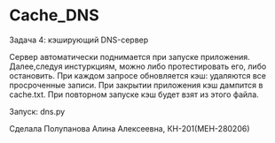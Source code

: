 # Cache_DNS

Задача 4: кэширующий DNS-сервер

Сервер автоматически поднимается при запуске приложения. Далее,следуя инстуркциям, можно либо протестировать его, либо остановить. При каждом запросе обновляется кэш: удаляются все просроченные записи. При закрытии приложения кэш дампится в cache.txt. При повторном запуске кэш будет взят из этого файла.

Запуск: dns.py

Сделала Полупанова Алина Алексеевна, КН-201(МЕН-280206)
